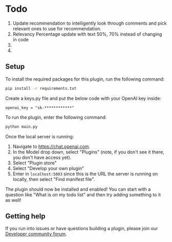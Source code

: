# Todo

1. Update recommendation to intelligently look through comments and pick relevant ones to use for recommendation.
2. Relevancy Percentage update with text 50%, 70% instead of changing in code
3. 
4. 

## Setup

To install the required packages for this plugin, run the following command:

```bash
pip install -r requirements.txt
```

Create a keys.py file and put the below code with your OpenAI key inside:

```
openai_key = "sk-************"
```

To run the plugin, enter the following command:

```bash
python main.py
```

Once the local server is running:

1. Navigate to https://chat.openai.com. 
2. In the Model drop down, select "Plugins" (note, if you don't see it there, you don't have access yet).
3. Select "Plugin store"
4. Select "Develop your own plugin"
5. Enter in `localhost:5003` since this is the URL the server is running on locally, then select "Find manifest file".

The plugin should now be installed and enabled! You can start with a question like "What is on my todo list" and then try adding something to it as well! 

## Getting help

If you run into issues or have questions building a plugin, please join our [Developer community forum](https://community.openai.com/c/chat-plugins/20).
